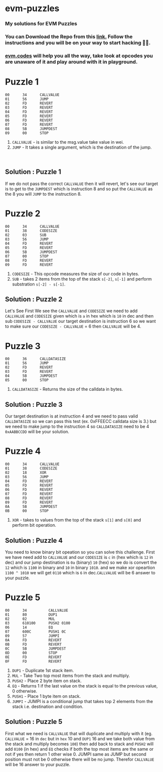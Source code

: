 # evm-puzzles

### My solutions for EVM Puzzles

### You can Download the Repo from this [link.](https://github.com/fvictorio/evm-puzzles) Follow the instructions and you will be on your way to start hacking 🕵🏻.

### [evm.codes](https://www.evm.codes/) will help you all the way, take look at opcodes you are unaware of it and play around with it in playground.

# Puzzle 1 

```shell
00      34      CALLVALUE
01      56      JUMP
02      FD      REVERT
03      FD      REVERT
04      FD      REVERT
05      FD      REVERT
06      FD      REVERT
07      FD      REVERT
08      5B      JUMPDEST
09      00      STOP

```
1. `CALLVALUE` - is similar to the msg.value take value in wei.
2. `JUMP` - It takes a single argument, which is the destination of the jump. 

<br />

Solution : Puzzle 1
---
If we do not pass the correct `CALLVALUE` then it will revert, let's see our target is to get to the `JUMPDEST` which is instruction 8 and so put the `CALLVALUE` as the 8 you will `JUMP` to the instruction 8.

# Puzzle 2 

```shell
00      34      CALLVALUE
01      38      CODESIZE
02      03      SUB
03      56      JUMP
04      FD      REVERT
05      FD      REVERT
06      5B      JUMPDEST
07      00      STOP
08      FD      REVERT
09      FD      REVERT
```

1. `CODESIZE` - This opcode measures the size of our code in bytes.
2. `SUB` - takes 2 items from the top of the stack `s[-2]`, `s[-1]` and perform substration `s[-2] - s[-1]`.

Solution : Puzzle 2
---
Let's See First We see the `CALLVALUE` and `CODESIZE` we need to add `CALLVALUE` and `CODESIZE` given which is `a` in hex which is `10` in dec and then sub `CODESIZE - CALLVALUE` our target destination is instruction 6 so we want to make sure our `CODESIZE - CALLVALUE` = 6 then `CALLVALUE` will be 4. 


# Puzzle 3 

```shell
00      36      CALLDATASIZE
01      56      JUMP
02      FD      REVERT
03      FD      REVERT
04      5B      JUMPDEST
05      00      STOP
```

1. `CALLDATASIZE` - Returns the size of the calldata in bytes.

Solution : Puzzle 3
---
Our target destination is at instruction 4 and we need to pass valid `CALLDATASIZE` so we can pass this test (ex. 0xFFEECC calldata size is 3.) but we need to make jump to the instruction 4 so `CALLDATASIZE` need to be 4 `0xAABBCCDD` will be your solution.

# Puzzle 4 

```shell
00      34      CALLVALUE
01      38      CODESIZE
02      18      XOR
03      56      JUMP
04      FD      REVERT
05      FD      REVERT
06      FD      REVERT
07      FD      REVERT
08      FD      REVERT
09      FD      REVERT
0A      5B      JUMPDEST
0B      00      STOP
```

1. `XOR` - takes to values from the top of the stack `s[1]` and `s[0]` and perform bit operation.

Solution : Puzzle 4
--- 
You need to know binary bit opeation so you can solve this challenge. First we have need add to `CALLVALUE` and our `CODESIZE` is `c` in (hex which is `12` in dec) and our jump destination is `0a` (binary) `10` (hex) so we  do is convert the `12` which is `1100` in binary and `10` in binary `1010`. and we make xor opeartion `1100 ^ 1010` we will get `0110` which is `6` in dec.`CALLVALUE` will be 6 answer to your puzzle.

# Puzzle 5 

```shell
00      34          CALLVALUE
01      80          DUP1
02      02          MUL
03      610100      PUSH2 0100
06      14          EQ
07      600C        PUSH1 0C
09      57          JUMPI
0A      FD          REVERT
0B      FD          REVERT
0C      5B          JUMPDEST
0D      00          STOP
0E      FD          REVERT
0F      FD          REVERT
```

1. `DUP1` - Duplicate 1st stack item.
2. `MUL` - Take Two top most items from the stack and multiply.
3. `PUSH2` - Place 2 byte item on stack.
4. `EQ` - Returns 1 if the last value on the stack is equal to the previous value, 0 otherwise.
5. `PUSH1` - Place 1 byte item on stack.
6. `JUMPI` - JUMPI is a conditional jump that takes top 2 elements from the stack i.e. destination and condition.

Solution : Puzzle 5
---
First what we need is `CALLVALUE` that will duplicate and multiply with it (eg. `CALLVALUE` = 16 in `dec` but in `hex` 10 and `DUP1` 16 and we take both value from the stack and multiply becomes `100`) then add back to stack and `PUSH2` will add `0100` (in hex) and `EQ` checks if both the top most items are the same or not if yes then return 1 other wise 0. JUMPI same as JUMP but second position must not be 0 otherwise there will be no jump. Therefor `CALLVALUE` will be 16 answer to your puzzle.
